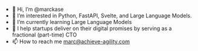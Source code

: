 - 👋 Hi, I’m @marckase
- 👀 I’m interested in Python, FastAPI, Svelte, and Large Language Models.
- 🌱 I’m currently learning Large Language Models
- 💞️ I help startups deliver on their digital promises by serving as a fractional (part-time) CTO
- 📫 How to reach me marc@achieve-agility.com

<!---
marckase/marckase is a ✨ special ✨ repository because its `README.md` (this file) appears on your GitHub profile.
You can click the Preview link to take a look at your changes.
--->
